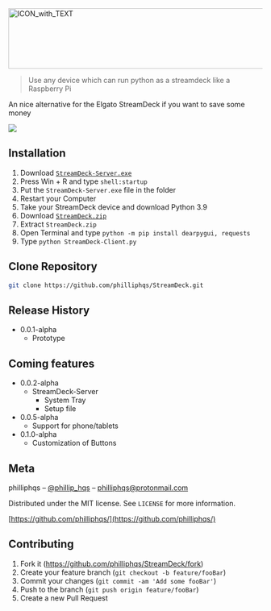 <img src="https://raw.githubusercontent.com/philliphqs/StreamDeck/main/Project/ICON_with_TEXT_compressed.png" alt="ICON_with_TEXT" width="670" height="120">

> Use any device which can run python as a streamdeck like a Raspberry Pi

An nice alternative for the Elgato StreamDeck if you want to save some money

![](https://media.discordapp.net/attachments/761721971129843712/874049796338483290/unknown.png?width=782&height=440)


## Installation

  1. Download [``StreamDeck-Server.exe``](https://github.com/philliphqs/)
  2. Press Win + R and type ``shell:startup``
  3. Put the ``StreamDeck-Server.exe`` file in the folder
  4. Restart your Computer
  5. Take your StreamDeck device and download Python 3.9 
  6. Download [``StreamDeck.zip``](https://github.com/philliphqs/)
  7. Extract ``StreamDeck.zip``
  8. Open Terminal and type ```python -m pip install dearpygui, requests```
  9. Type ```python StreamDeck-Client.py```


## Clone Repository

```sh
git clone https://github.com/philliphqs/StreamDeck.git
```

## Release History

* 0.0.1-alpha
    * Prototype

## Coming features

* 0.0.2-alpha
    * StreamDeck-Server
        * System Tray
        * Setup file
* 0.0.5-alpha
    * Support for phone/tablets
* 0.1.0-alpha
    * Customization of Buttons

## Meta

philliphqs – [@phillip_hqs](https://twitter.com/philliphqs) – [philliphqs@protonmail.com](mailto:philliphqs@protonmail.com)

Distributed under the MIT license. See ``LICENSE`` for more information.

[https://github.com/philliphqs/](https://github.com/philliphqs/)

## Contributing

1. Fork it (<https://github.com/philliphqs/StreamDeck/fork>)
2. Create your feature branch (`git checkout -b feature/fooBar`)
3. Commit your changes (`git commit -am 'Add some fooBar'`)
4. Push to the branch (`git push origin feature/fooBar`)
5. Create a new Pull Request
